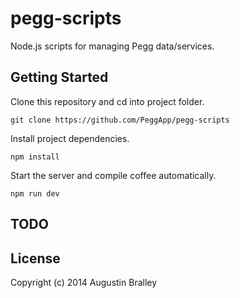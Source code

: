 # pegg-scripts

Node.js scripts for managing Pegg data/services.

## Getting Started
Clone this repository and cd into project folder.
```
git clone https://github.com/PeggApp/pegg-scripts
```
Install project dependencies.
```
npm install
```
Start the server and compile coffee automatically.
```
npm run dev
```

## TODO


## License

Copyright (c) 2014 Augustin Bralley
